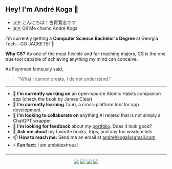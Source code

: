 ## Hey! I'm André Koga 👋

- 🇯🇵 こんにちは！古賀寛志です
- 🇧🇷 Oi! Me chamo André Koga

I'm currently getting a **Computer Science Bachelor's Degree** at Georgia Tech - GO JACKETS! 🐝

**Why CS?** As one of the most flexible and far-reaching majors, CS is the one true tool capable of achieving anything my mind can conceive. 

As Feynman famously said,

> "What I cannot create, I do not understand."

---

- 🔭 **I’m currently working on** an open-source Atomic Habits companion app (check the book by James Clear)
- 🌱 **I’m currently learning** Tauri, a cross-platform tool for app development
- 👯 **I’m looking to collaborate on** anything AI related that is not simply a ChatGPT wrapper
- 🧐 **I'm looking for feedback** about my [portfolio](https://andrekoga.com). Does it look good?
- 💬 **Ask me about** my favorite books, trips, and any fun wisdom bits
- 📫 **How to reach me:** Send me an email at andrehkoga1@gmail.com
- ⚡ **Fun fact:** I am ambidextrous!

---

<div align="center">
<a>
<img src="https://raw.githubusercontent.com/andre-koga/github-stats/master/generated/overview.svg#gh-dark-mode-only" />
<img src="https://raw.githubusercontent.com/andre-koga/github-stats/master/generated/languages.svg#gh-dark-mode-only" />
</a>

<a>
<img src="https://raw.githubusercontent.com/andre-koga/github-stats/master/generated/overview.svg#gh-light-mode-only" />
<img src="https://raw.githubusercontent.com/andre-koga/github-stats/master/generated/languages.svg#gh-light-mode-only" />
</a>

</div>

<!--
**andre-koga/andre-koga** is a ✨ _special_ ✨ repository because its `README.md` (this file) appears on your GitHub profile.

Here are some ideas to get you started:

- 🔭 I’m currently working on ...
- 🌱 I’m currently learning ...
- 👯 I’m looking to collaborate on ...
- 🤔 I’m looking for help with ...
- 💬 Ask me about ...
- 📫 How to reach me: ...
- 😄 Pronouns: ...
- ⚡ Fun fact: ...
-->
